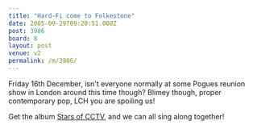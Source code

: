 ```yaml
---
title: "Hard-Fi come to Folkestone"
date: 2005-09-29T09:20:51.000Z
post: 3986
board: 8
layout: post
venue: v2
permalink: /m/3986/
---
```

Friday 16th December, isn't everyone normally at some Pogues reunion show in London around this time though? Blimey though, proper contemporary pop, LCH you are spoiling us! 

Get the album <a href="http://www.amazon.co.uk/exec/obidos/ASIN/B0009OU2M8">Stars of CCTV</a>, and we can all sing along together!
